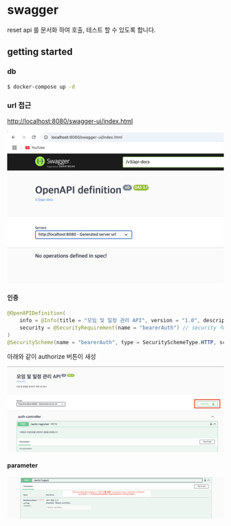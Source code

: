 # swagger

reset api 를 문서화 하여 호출, 테스트 할 수 있도록 합니다.

## getting started

### db

```bash
$ docker-compose up -d
```

### url 접근

[http://localhost:8080/swagger-ui/index.html](http://localhost:8080/swagger-ui/index.html)

![swagger_ui](./assets/2025-03-11-14-29-41.png)

#### 인증

```java
@OpenAPIDefinition(
    info = @Info(title = "모임 및 일정 관리 API", version = "1.0", description = "모임 및 일정을 관리하기 위한 API 문서"),
    security = @SecurityRequirement(name = "bearerAuth") // security 작성
)
@SecurityScheme(name = "bearerAuth", type = SecuritySchemeType.HTTP, scheme = "bearer", bearerFormat = "JWT");
```

아래와 같이 authorize 버튼이 새성

![swagger_bearer_auth](./assets/2025-03-11-15-14-14.png)

#### parameter

![swagger_jwt](./assets/2025-03-11-15-24-52.png)